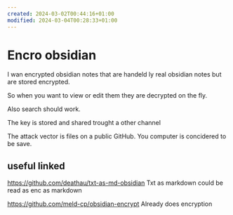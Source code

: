 ```yaml
---
created: 2024-03-02T00:44:16+01:00
modified: 2024-03-04T00:28:33+01:00
---
```


# Encro obsidian

I wan encrypted obsidian notes that are handeld ly real obsidian notes but are stored encrypted.

So when you want to view or edit them they are decrypted on the fly.

Also search should work.

The key is stored and shared trought a other channel

The attack vector is files on a public GitHub. You computer is concidered to be save.

## useful linked

<https://github.com/deathau/txt-as-md-obsidian>
Txt as markdown could be read as enc as markdown

<https://github.com/meld-cp/obsidian-encrypt>
Already does encryption
